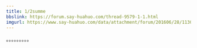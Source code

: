 ```yaml
---
title: 1/2summe
bbslink: https://forum.say-huahuo.com/thread-9579-1-1.html
imgurl: https://www.say-huahuo.com/data/attachment/forum/201606/28/113051kwraaql6ppjeew8j.bmp
---
```


。。。。。。。。。<!--more-->

